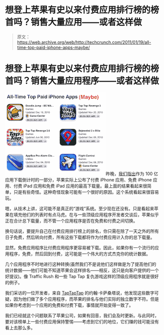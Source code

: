 # 想登上苹果有史以来付费应用排行榜的榜首吗？销售大量应用——或者这样做 

> 原文：<https://web.archive.org/web/http://techcrunch.com/2011/01/19/all-time-top-paid-iphone-apps-maybe/>

# 想登上苹果有史以来付费应用排行榜的榜首吗？销售大量应用程序——或者这样做

![](img/af0bce0018433ae4654d265fe356e296.png "ma")昨晚，[我们指出](https://web.archive.org/web/20230203001916/https://techcrunch.com/2011/01/19/iphone-ipad-top-app-downloads/)作为 100 亿应用下载倒计时的一部分，苹果实际上公布了付费 iPhone 应用、免费 iPhone 应用、付费 iPad 应用和免费 iPad 应用的最高下载量。最上面的结果看起来很简单，只是有些奇怪。这种奇怪现象可能有一个很好的原因。这个系统看起来很容易玩。

嗯，从技术上讲，这可能不是真正的“游戏”系统。至少现在还没有。只是看起来苹果在填充他们的列表时有点马虎。在与一些顶级应用程序开发者交谈后，苹果似乎正在合计总下载量，而不管一个应用程序是否在免费和付费之间切换。

换句话说，要提升自己在付费应用排行榜上的排名，你只需在除了一天之外的所有日子免费，然后转向付费，所有这些下载都将作为付费应用计入你的总下载量。

显然，免费应用程序比付费应用程序更容易被下载。因此，如果你有一个流行的应用程序，免费，然后回到付费，这可能是一个伟大的方式杰克你的统计数据。

几个应用程序不时地进行这种转换(虽然我们不是说他们这样做是为了提高他们的统计数据——他们可能不知道苹果会这样排名——相反，这只是向客户提供的一个好提议)。像 Traffic Rush 和一些 Tap Tap 复仇游戏这样的顶级应用程序就是很好的例子。

我们采访的一位开发者，来自 [TapTapTap](https://web.archive.org/web/20230203001916/http://taptaptap.com/) 的约翰·卡萨桑塔说，他发现这些数字可疑，因为他们做了多个应用程序，而苹果的排名与他们实际的独立数字不符。但是如果你考虑到一个应用的免费和付费下载，事情就开始变得一致了。

我们已经就这个问题联系了苹果公司，如果有回音，我们会及时更新。与此同时，要对该榜单上一些付费应用保持警惕——考虑到它们的地位，它们赚的钱可能没有看上去那么多。